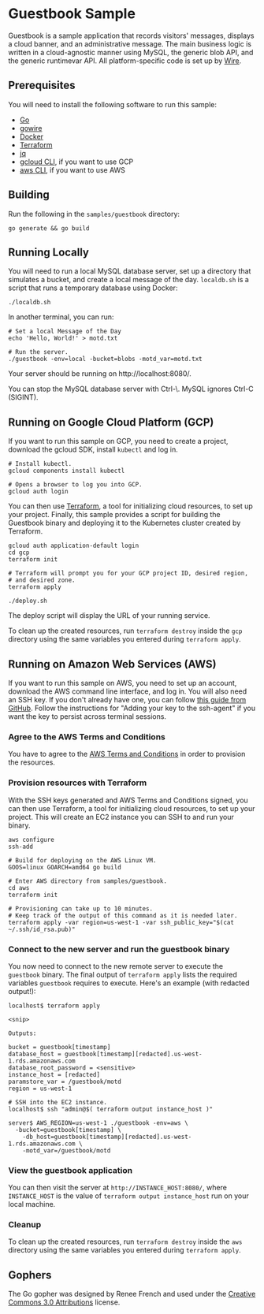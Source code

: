 # Guestbook Sample

Guestbook is a sample application that records visitors' messages, displays a
cloud banner, and an administrative message. The main business logic is
written in a cloud-agnostic manner using MySQL, the generic blob API, and the
generic runtimevar API. All platform-specific code is set up by 
[Wire](https://github.com/google/go-cloud/tree/master/wire).

## Prerequisites

You will need to install the following software to run this sample:

- [Go](https://golang.org/doc/install)
- [gowire](https://github.com/google/go-cloud/blob/master/wire/README.md#installing)
- [Docker](https://docs.docker.com/install/)
- [Terraform][TF]
- [jq](https://stedolan.github.io/jq/download/)
- [gcloud CLI](https://cloud.google.com/sdk/downloads), if you want to use GCP
- [aws CLI](https://docs.aws.amazon.com/cli/latest/userguide/installing.html),
  if you want to use AWS

## Building

Run the following in the `samples/guestbook` directory:

```shell
go generate && go build
```

## Running Locally

You will need to run a local MySQL database server, set up a directory that
simulates a bucket, and create a local message of the day. `localdb.sh` is a
script that runs a temporary database using Docker:

```shell
./localdb.sh
```

In another terminal, you can run:

```shell
# Set a local Message of the Day
echo 'Hello, World!' > motd.txt

# Run the server.
./guestbook -env=local -bucket=blobs -motd_var=motd.txt
```

Your server should be running on http://localhost:8080/.

You can stop the MySQL database server with Ctrl-\\. MySQL ignores Ctrl-C
(SIGINT).

## Running on Google Cloud Platform (GCP)

If you want to run this sample on GCP, you need to create a project, download
the gcloud SDK, install `kubectl` and log in.

``` shell
# Install kubectl.
gcloud components install kubectl

# Opens a browser to log you into GCP.
gcloud auth login
```

You can then use [Terraform][TF], a tool for initializing cloud resources, to
set up your project. Finally, this sample provides a script for building the
Guestbook binary and deploying it to the Kubernetes cluster created by
Terraform.

```shell
gcloud auth application-default login
cd gcp
terraform init

# Terraform will prompt you for your GCP project ID, desired region,
# and desired zone.
terraform apply

./deploy.sh
```

The deploy script will display the URL of your running service.

To clean up the created resources, run `terraform destroy` inside the `gcp`
directory using the same variables you entered during `terraform apply`.

## Running on Amazon Web Services (AWS)

If you want to run this sample on AWS, you need to set up an account, download
the AWS command line interface, and log in. You will also need an SSH key. If you
don't already have one, you can follow [this guide from GitHub][GitHub SSH]. Follow the instructions for "Adding your key to the ssh-agent" if you want the key to persist across terminal sessions.

### Agree to the AWS Terms and Conditions
You have to agree to the [AWS Terms and Conditions][AWS T&C] in order to provision the resources.

### Provision resources with Terraform
With the SSH keys generated and AWS Terms and Conditions signed, you can then
use Terraform, a tool for initializing cloud resources, to set up your project.
This will create an EC2 instance you can SSH to and run your binary.

```shell
aws configure
ssh-add

# Build for deploying on the AWS Linux VM.
GOOS=linux GOARCH=amd64 go build

# Enter AWS directory from samples/guestbook.
cd aws
terraform init

# Provisioning can take up to 10 minutes.
# Keep track of the output of this command as it is needed later.
terraform apply -var region=us-west-1 -var ssh_public_key="$(cat ~/.ssh/id_rsa.pub)"
```

### Connect to the new server and run the guestbook binary
You now need to connect to the new remote server to execute the `guestbook` binary. The final output of `terraform apply` lists the required variables `guestbook` requires to execute. Here's an example (with redacted output!):

```shell
localhost$ terraform apply

<snip>

Outputs:

bucket = guestbook[timestamp]
database_host = guestbook[timestamp][redacted].us-west-1.rds.amazonaws.com
database_root_password = <sensitive>
instance_host = [redacted]
paramstore_var = /guestbook/motd
region = us-west-1

# SSH into the EC2 instance.
localhost$ ssh "admin@$( terraform output instance_host )"

server$ AWS_REGION=us-west-1 ./guestbook -env=aws \
  -bucket=guestbook[timestamp] \
	-db_host=guestbook[timestamp][redacted].us-west-1.rds.amazonaws.com \
	-motd_var=/guestbook/motd
```

### View the guestbook application
You can then visit the server at `http://INSTANCE_HOST:8080/`, where
`INSTANCE_HOST` is the value of `terraform output instance_host` run on your
local machine.

### Cleanup
To clean up the created resources, run `terraform destroy` inside the `aws`
directory using the same variables you entered during `terraform apply`.

[GitHub SSH]: https://help.github.com/articles/generating-a-new-ssh-key-and-adding-it-to-the-ssh-agent/
[AWS T&C]: https://aws.amazon.com/marketplace/pp?sku=55q52qvgjfpdj2fpfy9mb1lo4

## Gophers

The Go gopher was designed by Renee French and used under the [Creative Commons
3.0 Attributions](https://creativecommons.org/licenses/by/3.0/) license.

[TF]: https://www.terraform.io/intro/getting-started/install.html
